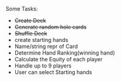 Some Tasks:



- ~~Create Deck~~
- ~~Generate random hole cards~~
- ~~Shuffle Deck~~
- create starting hands
- Name/string repr of Card
- Determine Hand Ranking(winning hand)
- Calculate the Equity of each player
- Handle up to 9 players
- User can select Starting hands